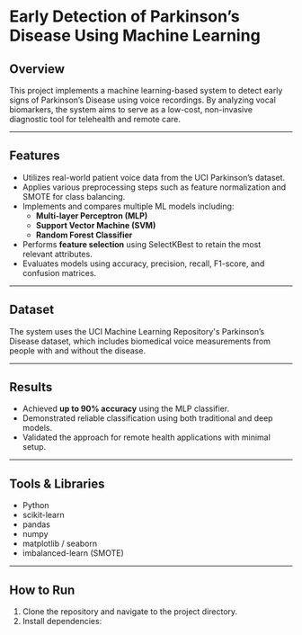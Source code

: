 # Early Detection of Parkinson’s Disease Using Machine Learning

## Overview
This project implements a machine learning-based system to detect early signs of Parkinson’s Disease using voice recordings. By analyzing vocal biomarkers, the system aims to serve as a low-cost, non-invasive diagnostic tool for telehealth and remote care.

---

## Features
- Utilizes real-world patient voice data from the UCI Parkinson’s dataset.
- Applies various preprocessing steps such as feature normalization and SMOTE for class balancing.
- Implements and compares multiple ML models including:
  - **Multi-layer Perceptron (MLP)**
  - **Support Vector Machine (SVM)**
  - **Random Forest Classifier**
- Performs **feature selection** using SelectKBest to retain the most relevant attributes.
- Evaluates models using accuracy, precision, recall, F1-score, and confusion matrices.

---

## Dataset
The system uses the UCI Machine Learning Repository's Parkinson’s Disease dataset, which includes biomedical voice measurements from people with and without the disease.

---

## Results
- Achieved **up to 90% accuracy** using the MLP classifier.
- Demonstrated reliable classification using both traditional and deep models.
- Validated the approach for remote health applications with minimal setup.

---

## Tools & Libraries
- Python
- scikit-learn
- pandas
- numpy
- matplotlib / seaborn
- imbalanced-learn (SMOTE)

---

## How to Run
1. Clone the repository and navigate to the project directory.
2. Install dependencies:
